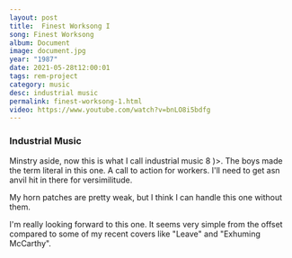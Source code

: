 ```yaml
---
layout: post
title:  Finest Worksong I
song: Finest Worksong
album: Document
image: document.jpg
year: "1987"
date: 2021-05-28t12:00:01
tags: rem-project
category: music
desc: industrial music
permalink: finest-worksong-1.html
video: https://www.youtube.com/watch?v=bnLO8i5bdfg
---
```


### Industrial Music

Minstry aside, now this is what I call industrial music 8 )>. The boys made the term literal in this one. A call to action for workers. I'll need to get asn anvil hit in there for versimilitude.

My horn patches are pretty weak, but I think I can handle this one without them.

I'm really looking forward to this one. It seems very simple from the offset compared to some of my recent covers like "Leave" and "Exhuming McCarthy".